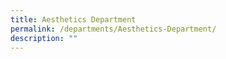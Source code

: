 ```yaml
---
title: Aesthetics Department
permalink: /departments/Aesthetics-Department/
description: ""
---
```

